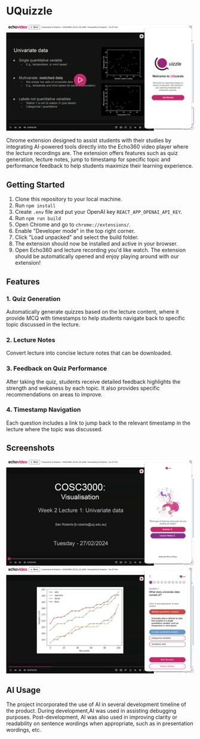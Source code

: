 # UQuizzle
![alt text](image.png)

Chrome extension designed to assist students with their studies by integrating AI-powered tools directly into the Echo360 video player where the lecture recordings are. The extension offers features such as quiz generation, lecture notes, jump to timestamp for specific topic and performance feedback to help students maximize their learning experience.

## Getting Started

1. Clone this repository to your local machine.
2. Run `npm install`
3. Create `.env` file and put your OpenAI key `REACT_APP_OPENAI_API_KEY`.
4. Run `npm run build`
5. Open Chrome and go to `chrome://extensions/`.
6. Enable "Developer mode" in the top right corner.
7. Click "Load unpacked" and select the build folder.
8. The extension should now be installed and active in your browser.
9. Open Echo360 and lecture recording you'd like watch. The extension should be automatically opened and enjoy playing around with our extension!

## Features

### 1. **Quiz Generation**
Automatically generate quizzes based on the lecture content, where it provide MCQ with timestamps to help students navigate back to specific topic discussed in the lecture.

### 2. **Lecture Notes**
Convert lecture into concise lecture notes that can be downloaded.

### 3. **Feedback on Quiz Performance**
After taking the quiz, students receive detailed feedback highlights the strength and wekaness by each topic. It also provides specific recommendations on areas to improve.

### 4. **Timestamp Navigation**
Each question includes a link to jump back to the relevant timestamp in the lecture where the topic was discussed.

## Screenshots
![alt text](image-2.png)
![alt text](image-1.png)

## AI Usage

The project incorporated the use of AI in several development timeline of the product. During development,AI was used in assisting debugging purposes. Post-development, AI was also used in improving clarity or readability on sentence wordings when appropriate, such as in presentation wordings, etc.
